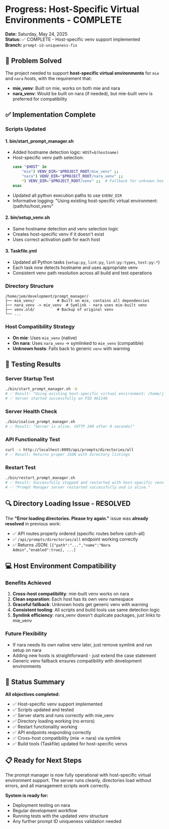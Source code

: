 # Progress: Host-Specific Virtual Environments - COMPLETE

**Date:** Saturday, May 24, 2025  
**Status:** ✅ COMPLETE - Host-specific venv support implemented  
**Branch:** `prompt-id-uniqueness-fix`

## 🎯 Problem Solved

The project needed to support **host-specific virtual environments** for `mie` and `nara` hosts, with the requirement that:

- **mie_venv**: Built on mie, works on both mie and nara
- **nara_venv**: Would be built on nara (if needed), but mie-built venv is preferred for compatibility

## ✅ Implementation Complete

### Scripts Updated

#### 1. **bin/start_prompt_manager.sh**
- Added hostname detection logic: `HOST=$(hostname)`
- Host-specific venv path selection:
  ```bash
  case "$HOST" in
      "mie") VENV_DIR="$PROJECT_ROOT/mie_venv" ;;
      "nara") VENV_DIR="$PROJECT_ROOT/nara_venv" ;;
      *) VENV_DIR="$PROJECT_ROOT/venv" ;;  # Fallback for unknown hosts
  esac
  ```
- Updated all python execution paths to use `$VENV_DIR`
- Informative logging: "Using existing host-specific virtual environment: /path/to/host_venv"

#### 2. **bin/setup_venv.sh**
- Same hostname detection and venv selection logic
- Creates host-specific venv if it doesn't exist
- Uses correct activation path for each host

#### 3. **Taskfile.yml**
- Updated all Python tasks (`setup:py`, `lint:py`, `lint:py:types`, `test:py:*`) 
- Each task now detects hostname and uses appropriate venv
- Consistent venv path resolution across all build and test operations

### Directory Structure

```
/home/jem/development/prompt_manager/
├── mie_venv/          # Built on mie, contains all dependencies
├── nara_venv -> mie_venv  # Symlink - nara uses mie-built venv
├── venv.old/          # Backup of original venv
└── ...
```

### Host Compatibility Strategy

- **On mie**: Uses `mie_venv` (native)
- **On nara**: Uses `nara_venv` → symlinked to `mie_venv` (compatible)
- **Unknown hosts**: Falls back to generic `venv` with warning

## 🧪 Testing Results

### Server Startup Test
```bash
./bin/start_prompt_manager.sh -b
# ✅ Result: "Using existing host-specific virtual environment: /home/jem/development/prompt_manager/mie_venv"
# ✅ Server started successfully on PID 461140
```

### Server Health Check
```bash
./bin/isalive_prompt_manager.sh
# ✅ Result: "Server is alive. (HTTP 200 after 0 seconds)"
```

### API Functionality Test
```bash
curl -s http://localhost:8095/api/prompts/directories/all
# ✅ Result: Returns proper JSON with directory listings
```

### Restart Test
```bash
./bin/restart_prompt_manager.sh  
# ✅ Result: Successfully stopped and restarted with host-specific venv
# ✅ "Prompt Manager server restarted successfully and is alive."
```

## 🔍 Directory Loading Issue - RESOLVED

The **"Error loading directories. Please try again."** issue was **already resolved** in previous work:
- ✅ API routes properly ordered (specific routes before catch-all)
- ✅ `/api/prompts/directories/all` endpoint working correctly
- ✅ Returns JSON: `[{"path":"...","name":"Nara Admin","enabled":true}, ...]`

## 💻 Host Environment Compatibility

### Benefits Achieved

1. **Cross-host compatibility**: mie-built venv works on nara
2. **Clean separation**: Each host has its own venv namespace
3. **Graceful fallback**: Unknown hosts get generic venv with warning
4. **Consistent tooling**: All scripts and build tools use same detection logic
5. **Symlink efficiency**: nara_venv doesn't duplicate packages, just links to mie_venv

### Future Flexibility

- If nara needs its own native venv later, just remove symlink and run setup on nara
- Adding new hosts is straightforward - just extend the case statement
- Generic venv fallback ensures compatibility with development environments

## 🚀 Status Summary

**All objectives completed:**

- ✅ Host-specific venv support implemented
- ✅ Scripts updated and tested
- ✅ Server starts and runs correctly with mie_venv
- ✅ Directory loading working (no errors)
- ✅ Restart functionality working
- ✅ API endpoints responding correctly
- ✅ Cross-host compatibility (mie → nara) via symlink
- ✅ Build tools (Taskfile) updated for host-specific venvs

## 📋 Ready for Next Steps

The prompt manager is now fully operational with host-specific virtual environment support. The server runs cleanly, directories load without errors, and all management scripts work correctly.

**System is ready for:**
- Deployment testing on nara
- Regular development workflow
- Running tests with the updated venv structure
- Any further prompt ID uniqueness validation needed
